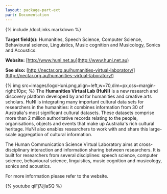 ```yaml
---
layout: package-part-ext
part: Documentation
---
```

{% include /docLinks.markdown %}

**Target field(s):** Humanities, Speech Science, Computer Science, Behavioural science, Linguistics, Music cognition and Musicology, Sonics and Acoustics.

**Website:** [http://www.huni.net.au](http://www.huni.net.au)

**See also:** [http://nectar.org.au/humanities-virtual-laboratory/](http://nectar.org.au/humanities-virtual-laboratory/) 

{% img src=images/logoHuni.png,align=left,w=70,dim=px,css=margin-right:10px; %}
The **Humanities Virtual Lab (HuNI)** is a new research and discovery platform developed by and for humanities and creative arts scholars. HuNI is integrating many important cultural data sets for researchers in the humanities: it combines information from 30 of Australia's most significant cultural datasets. These datasets comprise more than 2 million authoritative records relating to the people, organisations, objects and events that make up Australia's rich cultural heritage. HuNI also enables researchers to work with and share this large-scale aggregation of cultural information. 

The Human Communication Science Virtual Laboratory aims at cross-disciplinary interaction and information sharing between researchers. It is built for researchers from several disciplines: speech science, computer science, behavioural science, linguistics, music cognition and musicology, sonics and acoustics.

For more information please refer to the website.

{% youtube qiFj7JjlaSQ %}


